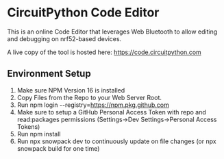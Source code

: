 # CircuitPython Code Editor

This is an online Code Editor that leverages Web Bluetooth to allow editing and debugging on nrf52-based devices.

A live copy of the tool is hosted here: https://code.circuitpython.com

## Environment Setup

1. Make sure NPM Version 16 is installed
2. Copy Files from the Repo to your Web Server Root.
3. Run npm login --registry=https://npm.pkg.github.com
4. Make sure to setup a GitHub Personal Access Token with repo and read:packages permissions (Settings->Dev Settings->Personal Access Tokens)
5. Run npm install
6. Run npx snowpack dev to continuously update on file changes (or npx snowpack build for one time)
